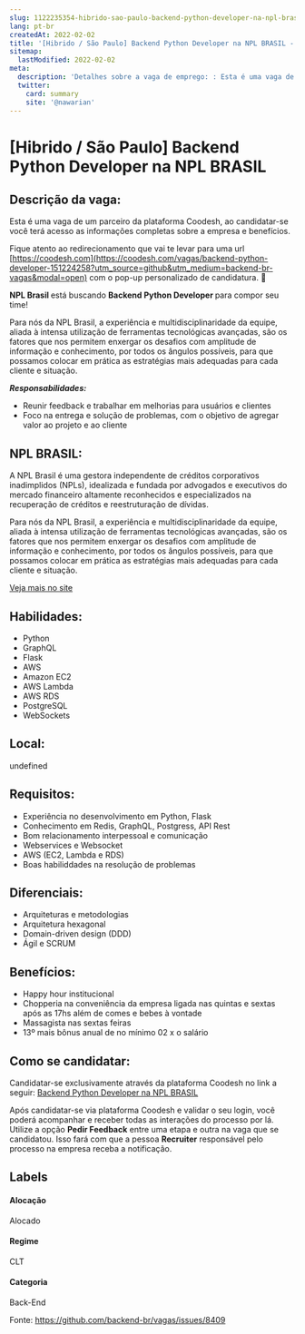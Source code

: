 ```yaml
---
slug: 1122235354-hibrido-sao-paulo-backend-python-developer-na-npl-brasil
lang: pt-br
createdAt: 2022-02-02
title: '[Hibrido / São Paulo] Backend Python Developer na NPL BRASIL - Vaga de Emprego'
sitemap:
  lastModified: 2022-02-02
meta:
  description: 'Detalhes sobre a vaga de emprego: : Esta é uma vaga de um parceiro da plataforma Coodesh, ao candidatar-se você terá acesso as informações completas sobre a empresa e benefícios.  Fique atento ao redirecionamento que vai te levar para uma url [https://coodesh.com](https://coodesh.com/vagas/backend-python-developer-151224258?utm_source=github&utm_medium=backend-br-vagas&modal=open) com o pop-up personalizado de candidatura. 👋 <p><strong>NPL Brasil </strong>está buscando <strong>Backend Python Developer </strong>para compor seu time!</p> <p>Para nós da NPL Brasil, a experiência e multidisciplinaridade da equipe, aliada à intensa utilização de ferramentas tecnológicas avançadas, são os fatores que nos permitem enxergar os desafios com amplitude de informação e conhecimento, por todos os ângulos possíveis, para que possamos colocar em prática as estratégias mais adequadas para cada cliente e situação.</p> <p><strong><em>Responsabilidades:</em></strong></p> <ul> <li>Reunir feedback e trabalhar em melhorias para usuários e clientes</li> <li>Foco na entrega e solução de problemas, com o objetivo de agregar valor ao projeto e ao cliente</li> </ul>'
  twitter:
    card: summary
    site: '@nawarian'
---
```


# [Hibrido / São Paulo] Backend Python Developer na NPL BRASIL

## Descrição da vaga: 
Esta é uma vaga de um parceiro da plataforma Coodesh, ao candidatar-se você terá acesso as informações completas sobre a empresa e benefícios.


Fique atento ao redirecionamento que vai te levar para uma url [https://coodesh.com](https://coodesh.com/vagas/backend-python-developer-151224258?utm_source=github&utm_medium=backend-br-vagas&modal=open) com o pop-up personalizado de candidatura. 👋
<p><strong>NPL Brasil </strong>está buscando <strong>Backend Python Developer </strong>para compor seu time!</p>
<p>Para nós da NPL Brasil, a experiência e multidisciplinaridade da equipe, aliada à intensa utilização de ferramentas tecnológicas avançadas, são os fatores que nos permitem enxergar os desafios com amplitude de informação e conhecimento, por todos os ângulos possíveis, para que possamos colocar em prática as estratégias mais adequadas para cada cliente e situação.</p>
<p><strong><em>Responsabilidades:</em></strong></p>
<ul>
<li>Reunir feedback e trabalhar em melhorias para usuários e clientes</li>
<li>Foco na entrega e solução de problemas, com o objetivo de agregar valor ao projeto e ao cliente</li>
</ul>

## NPL BRASIL: 
 <p>A NPL Brasil é uma gestora independente de créditos corporativos inadimplidos (NPLs), idealizada e fundada por advogados e executivos do mercado financeiro altamente reconhecidos e especializados na recuperação de créditos e reestruturação de dívidas.</p>

<p>Para nós da NPL Brasil, a experiência e multidisciplinaridade da equipe, aliada à intensa utilização de ferramentas tecnológicas avançadas, são os fatores que nos permitem enxergar os desafios com amplitude de informação e conhecimento, por todos os ângulos possíveis, para que possamos colocar em prática as estratégias mais adequadas para cada cliente e situação.</p><a href='https://coodesh.com/empresas/npl-brasil-gestao-de-ativos-financeiros-sa'>Veja mais no site</a>

 ## Habilidades: 
 - Python 
- GraphQL 
- Flask 
- AWS 
- Amazon EC2 
- AWS Lambda 
- AWS RDS 
- PostgreSQL 
- WebSockets
## Local: 
 undefined
## Requisitos: 
 - Experiência no desenvolvimento em Python, Flask 
- Conhecimento em Redis, GraphQL, Postgress, API Rest 
- Bom relacionamento interpessoal e comunicação 
- Webservices e Websocket 
- AWS (EC2, Lambda e RDS) 
- Boas habiliddades na resolução de problemas
## Diferenciais: 
 - Arquiteturas e metodologias 
- Arquitetura hexagonal 
- Domain-driven design (DDD) 
- Ágil e SCRUM
## Benefícios: 
 - Happy hour institucional 
- Chopperia na conveniência da empresa ligada nas quintas e sextas após as 17hs além de comes e bebes à vontade 
- Massagista nas sextas feiras 
- 13º mais bônus anual de no mínimo 02 x o salário
## Como se candidatar:
Candidatar-se exclusivamente através da plataforma Coodesh no link a seguir: [Backend Python Developer na NPL BRASIL](https://coodesh.com/vagas/backend-python-developer-151224258?utm_source=github&utm_medium=backend-br-vagas&modal=open)


Após candidatar-se via plataforma Coodesh e validar o seu login, você poderá acompanhar e receber todas as interações do processo por lá. Utilize a opção **Pedir Feedback** entre uma etapa e outra na vaga que se candidatou. Isso fará com que a pessoa **Recruiter** responsável pelo processo na empresa receba a notificação.
## Labels
#### Alocação
Alocado
#### Regime
CLT
#### Categoria
Back-End

Fonte: https://github.com/backend-br/vagas/issues/8409